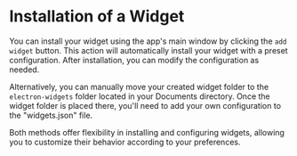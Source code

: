 # Installation of a Widget

You can install your widget using the app's main window by clicking the `add widget` button. This action will automatically install your widget with a preset configuration. After installation, you can modify the configuration as needed.

Alternatively, you can manually move your created widget folder to the `electron-widgets` folder located in your Documents directory. Once the widget folder is placed there, you'll need to add your own configuration to the "widgets.json" file.

Both methods offer flexibility in installing and configuring widgets, allowing you to customize their behavior according to your preferences.
